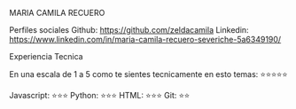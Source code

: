MARIA CAMILA RECUERO


Perfiles sociales
Github: https://github.com/zeldacamila
Linkedin: https://www.linkedin.com/in/maria-camila-recuero-severiche-5a6349190/

Experiencia Tecnica

En una escala de 1 a 5 como te sientes tecnicamente en esto temas: ⭐️⭐️⭐️⭐️⭐️

Javascript: ⭐️⭐️⭐️
Python: ⭐️⭐️⭐️
HTML: ⭐️⭐️⭐️
Git: ⭐️⭐️
